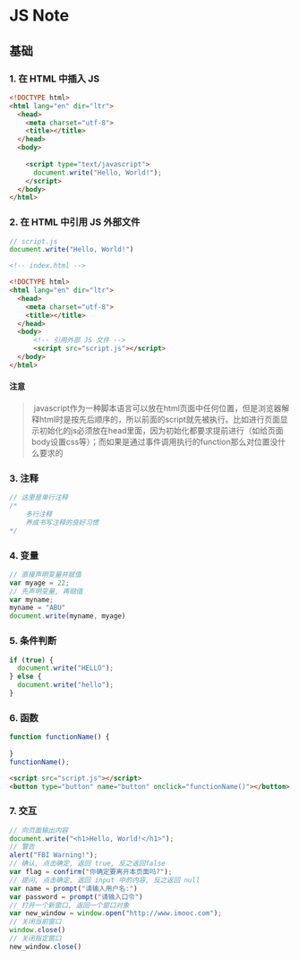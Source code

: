 # JS Note

## 基础

### 1. 在 HTML 中插入 JS

```html
<!DOCTYPE html>
<html lang="en" dir="ltr">
  <head>
    <meta charset="utf-8">
    <title></title>
  </head>
  <body>
      
    <script type="text/javascript">
      document.write("Hello, World!");
    </script>
  </body>
</html>
```

### 2. 在 HTML 中引用 JS 外部文件

```js
// script.js
document.write("Hello, World!")
```

```html
<!-- index.html -->

<!DOCTYPE html>
<html lang="en" dir="ltr">
  <head>
    <meta charset="utf-8">
    <title></title>
  </head>
  <body>
      <!-- 引用外部 JS 文件 -->
      <script src="script.js"></script>
  </body>
</html>
```

#### 注意

>  javascript作为一种脚本语言可以放在html页面中任何位置，但是浏览器解释html时是按先后顺序的，所以前面的script就先被执行。比如进行页面显示初始化的js必须放在head里面，因为初始化都要求提前进行（如给页面body设置css等）；而如果是通过事件调用执行的function那么对位置没什么要求的

### 3. 注释

```javascript
// 这里是单行注释
/*
	多行注释
	养成书写注释的良好习惯
*/
```

### 4. 变量

```javascript
// 直接声明变量并赋值
var myage = 22;
// 先声明变量, 再赋值
var myname;
myname = "ABU"
document.write(myname, myage)
```

### 5. 条件判断

```javascript
if (true) {
  document.write("HELLO");
} else {
  document.write("hello");
}
```

### 6. 函数

```javascript
function functionName() {
  
}
functionName();
```

```html
<script src="script.js"></script>
<button type="button" name="button" onclick="functionName()"></button>
```

### 7. 交互

```javascript
// 向页面输出内容
document.write("<h1>Hello, World!</h1>");
// 警告
alert("FBI Warning!");
// 确认, 点击确定, 返回 true, 反之返回false 
var flag = confirm("你确定要离开本页面吗?");
// 提问, 点击确定, 返回 input 中的内容, 反之返回 null
var name = prompt("请输入用户名:")
var password = prompt("请输入口令")
// 打开一个新窗口, 返回一个窗口对象
var new_window = window.open("http://www.imooc.com");
// 关闭当前窗口
window.close()
// 关闭指定窗口
new_window.close()
```



